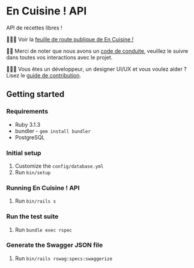 # En Cuisine ! API

API de recettes libres !

🧑🏻‍🍳 Voir la [feuille de route publique de En Cuisine !](https://github.com/orgs/encuisineorg/projects/1)

🙏🏻 Merci de noter que nous avons un [code de conduite](https://github.com/encuisineorg/roadmap/blob/main/CODE_OF_CONDUCT.md), veuillez le suivre dans toutes vos interactions avec le projet.

🧑🏻‍💻 Vous êtes un développeur, un designer UI/UX et vous voulez aider ? Lisez le [guide de contribution](https://github.com/encuisineorg/roadmap/blob/main/CONTRIBUTING.md).

## Getting started

### Requirements

- Ruby 3.1.3
- bundler - `gem install bundler`
- PostgreSQL

### Initial setup

1. Customize the `config/database.yml`
1. Run `bin/setup`

### Running En Cuisine ! API

1. Run `bin/rails s`

### Run the test suite

1. Run `bundle exec rspec`

### Generate the Swagger JSON file

1. Run `bin/rails rswag:specs:swaggerize`
